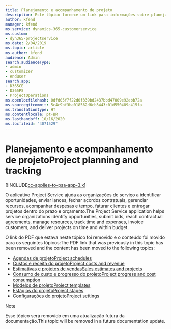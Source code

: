 ```yaml
---
title: Planejamento e acompanhamento de projeto
description: Este tópico fornece um link para informações sobre planejamento e acompanhamento no Project Service Automation.
author: kfend
manager: kfend
ms.service: dynamics-365-customerservice
ms.custom:
- dyn365-projectservice
ms.date: 2/04/2019
ms.topic: article
ms.author: kfend
audience: Admin
search.audienceType:
- admin
- customizer
- enduser
search.app:
- D365CE
- D365PS
- ProjectOperations
ms.openlocfilehash: 0dfd05f7f22d0f339bd2437bbd47009e92ebb72a
ms.sourcegitcommit: 5c4c9bf3ba018562d6cb3443c01d550489c415fa
ms.translationtype: HT
ms.contentlocale: pt-BR
ms.lasthandoff: 10/16/2020
ms.locfileid: "4071529"
---
```

# <a name="project-planning-and-tracking"></a><span data-ttu-id="56688-103">Planejamento e acompanhamento de projeto</span><span class="sxs-lookup"><span data-stu-id="56688-103">Project planning and tracking</span></span>

[!INCLUDE[cc-applies-to-psa-app-3.x](../../includes/cc-applies-to-psa-app-3x.md)]

<span data-ttu-id="56688-104">O aplicativo Project Service ajuda as organizações de serviço a identificar oportunidades, enviar lances, fechar acordos contratuais, gerenciar recursos, acompanhar despesas e tempo, faturar clientes e entregar projetos dentro do prazo e orçamento.</span><span class="sxs-lookup"><span data-stu-id="56688-104">The Project Service application helps service organizations identify opportunities, submit bids, reach contractual agreements, manage resources, track time and expenses, invoice customers, and deliver projects on time and within budget.</span></span> 

<span data-ttu-id="56688-105">O link do PDF que estava neste tópico foi removido e o conteúdo foi movido para os seguintes tópicos:</span><span class="sxs-lookup"><span data-stu-id="56688-105">The PDF link that was previously in this topic has been removed and the content has been moved to the following topics:</span></span>

- [<span data-ttu-id="56688-106">Agendas de projeto</span><span class="sxs-lookup"><span data-stu-id="56688-106">Project schedules</span></span>](../project-creating.md)
- [<span data-ttu-id="56688-107">Custos e receita do projeto</span><span class="sxs-lookup"><span data-stu-id="56688-107">Project costs and revenue</span></span>](../project-estimating.md)
- [<span data-ttu-id="56688-108">Estimativas e projetos de vendas</span><span class="sxs-lookup"><span data-stu-id="56688-108">Sales estimates and projects</span></span>](../project-leveraging.md)
- [<span data-ttu-id="56688-109">Consumo de custo e progresso do projeto</span><span class="sxs-lookup"><span data-stu-id="56688-109">Project progress and cost consumption</span></span>](../project-tracking.md)
- [<span data-ttu-id="56688-110">Modelos de projeto</span><span class="sxs-lookup"><span data-stu-id="56688-110">Project templates</span></span>](../project-templates.md)
- [<span data-ttu-id="56688-111">Estágios do projeto</span><span class="sxs-lookup"><span data-stu-id="56688-111">Project stages</span></span>](../project-stages.md)
- [<span data-ttu-id="56688-112">Configurações do projeto</span><span class="sxs-lookup"><span data-stu-id="56688-112">Project settings</span></span>](../project-settings.md)

> [!NOTE]
> <span data-ttu-id="56688-113">Esse tópico será removido em uma atualização futura da documentação.</span><span class="sxs-lookup"><span data-stu-id="56688-113">This topic will be removed in a future documentation update.</span></span> 
